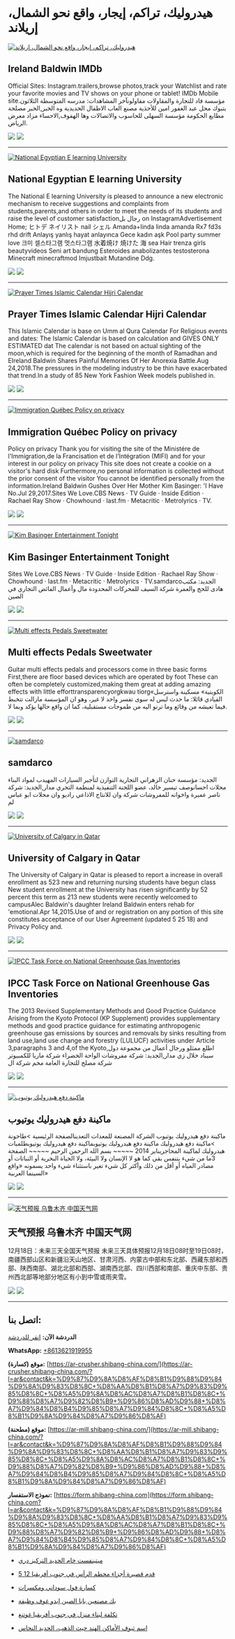 # هيدروليك، تراكم، إيجار، واقع نحو الشمال، إريلاند

<a href="https://swt.shibang-china.com/?l=ar&img&k=%D9%87%D9%8A%D8%AF%D8%B1%D9%88%D9%84%D9%8A%D9%83%D8%8C+%D8%AA%D8%B1%D8%A7%D9%83%D9%85%D8%8C+%D8%A5%D9%8A%D8%AC%D8%A7%D8%B1%D8%8C+%D9%88%D8%A7%D9%82%D8%B9+%D9%86%D8%AD%D9%88+%D8%A7%D9%84%D8%B4%D9%85%D8%A7%D9%84%D8%8C+%D8%A5%D8%B1%D9%8A%D9%84%D8%A7%D9%86%D8%AF" target="_blank">![هيدروليك، تراكم، إيجار، واقع نحو الشمال، إريلاند](http://static.shibang-china.com/all-800x300/313.jpg)</a>

## Ireland Baldwin IMDb
Official Sites: Instagram.trailers,browse photos,track your Watchlist and rate your favorite movies and TV shows on your phone or tablet! IMDb Mobile site.مؤسسة فاد للتجارة والمقاولات مقاولونآخر المشاهدات: مدرسه المتوسطة الثلاثون بتبوك محل عبد الغفور امين للأحذية مصنع العاب الاطفال الحديدية وه الخبر,الخبر مصلحة مطابع الحكومة مؤسسة السهلى للحاسوب والاتصالات وها الهفوف,الاحساء مزاد معرض الرياض.


<a href="https://whatsapp.shibangsoft.com/WhatsApp.php" target="_blank" title="WhatsApp">![](http://static.shibang-china.com/icon/whatsapp.png)</a> <a href="https://swt.shibang-china.com/?l=ar&icon&k=%D9%87%D9%8A%D8%AF%D8%B1%D9%88%D9%84%D9%8A%D9%83%D8%8C+%D8%AA%D8%B1%D8%A7%D9%83%D9%85%D8%8C+%D8%A5%D9%8A%D8%AC%D8%A7%D8%B1%D8%8C+%D9%88%D8%A7%D9%82%D8%B9+%D9%86%D8%AD%D9%88+%D8%A7%D9%84%D8%B4%D9%85%D8%A7%D9%84%D8%8C+%D8%A5%D8%B1%D9%8A%D9%84%D8%A7%D9%86%D8%AF" target="_blank">![](http://static.shibang-china.com/icon/chat-ar.png)</a>

---

<a href="https://swt.shibang-china.com/?l=ar&img&k=%D9%87%D9%8A%D8%AF%D8%B1%D9%88%D9%84%D9%8A%D9%83%D8%8C+%D8%AA%D8%B1%D8%A7%D9%83%D9%85%D8%8C+%D8%A5%D9%8A%D8%AC%D8%A7%D8%B1%D8%8C+%D9%88%D8%A7%D9%82%D8%B9+%D9%86%D8%AD%D9%88+%D8%A7%D9%84%D8%B4%D9%85%D8%A7%D9%84%D8%8C+%D8%A5%D8%B1%D9%8A%D9%84%D8%A7%D9%86%D8%AF" target="_blank">![National Egyptian E learning University](http://static.shibang-china.com/all-800x300/620.jpg)</a>

## National Egyptian E learning University
The National E learning University is pleased to announce a new electronic mechanism to receive suggestions and complaints from students,parents,and others in order to meet the needs of its students and raise the level of customer satisfactionرجال بل on InstagramAdvertisement Home; ヒトデ ネイリスト nail シェル Amanda+linda linda amanda Rx7 fd3s rhd drift Anlayış yanlış hayat anlayınca Gece kadın aşk Pool party summer love 크미 셀스타그램 멋스타그램 水着焼け 焼けた 海 sea Hair trenza girls beautyvideos Seni art bandung Esteroides anabolizantes testosterona Minecraft minecraftmod Imjustbait Mutandine Ddg.


<a href="https://whatsapp.shibangsoft.com/WhatsApp.php" target="_blank" title="WhatsApp">![](http://static.shibang-china.com/icon/whatsapp.png)</a> <a href="https://swt.shibang-china.com/?l=ar&icon&k=%D9%87%D9%8A%D8%AF%D8%B1%D9%88%D9%84%D9%8A%D9%83%D8%8C+%D8%AA%D8%B1%D8%A7%D9%83%D9%85%D8%8C+%D8%A5%D9%8A%D8%AC%D8%A7%D8%B1%D8%8C+%D9%88%D8%A7%D9%82%D8%B9+%D9%86%D8%AD%D9%88+%D8%A7%D9%84%D8%B4%D9%85%D8%A7%D9%84%D8%8C+%D8%A5%D8%B1%D9%8A%D9%84%D8%A7%D9%86%D8%AF" target="_blank">![](http://static.shibang-china.com/icon/chat-ar.png)</a>

---

<a href="https://swt.shibang-china.com/?l=ar&img&k=%D9%87%D9%8A%D8%AF%D8%B1%D9%88%D9%84%D9%8A%D9%83%D8%8C+%D8%AA%D8%B1%D8%A7%D9%83%D9%85%D8%8C+%D8%A5%D9%8A%D8%AC%D8%A7%D8%B1%D8%8C+%D9%88%D8%A7%D9%82%D8%B9+%D9%86%D8%AD%D9%88+%D8%A7%D9%84%D8%B4%D9%85%D8%A7%D9%84%D8%8C+%D8%A5%D8%B1%D9%8A%D9%84%D8%A7%D9%86%D8%AF" target="_blank">![Prayer Times Islamic Calendar Hijri Calendar](http://static.shibang-china.com/all-800x300/682.jpg)</a>

## Prayer Times Islamic Calendar Hijri Calendar
This Islamic Calendar is base on Umm al Qura Calendar For Religious events and dates: The Islamic Calendar is based on calculation and GIVES ONLY ESTIMATED dat The calendar is not based on actual sighting of the moon,which is required for the beginning of the month of Ramadhan and EIreland Baldwin Shares Painful Memories Of Her Anorexia Battle.Aug 24,2018.The pressures in the modeling industry to be thin have exacerbated that trend.In a study of 85 New York Fashion Week models published in.


<a href="https://whatsapp.shibangsoft.com/WhatsApp.php" target="_blank" title="WhatsApp">![](http://static.shibang-china.com/icon/whatsapp.png)</a> <a href="https://swt.shibang-china.com/?l=ar&icon&k=%D9%87%D9%8A%D8%AF%D8%B1%D9%88%D9%84%D9%8A%D9%83%D8%8C+%D8%AA%D8%B1%D8%A7%D9%83%D9%85%D8%8C+%D8%A5%D9%8A%D8%AC%D8%A7%D8%B1%D8%8C+%D9%88%D8%A7%D9%82%D8%B9+%D9%86%D8%AD%D9%88+%D8%A7%D9%84%D8%B4%D9%85%D8%A7%D9%84%D8%8C+%D8%A5%D8%B1%D9%8A%D9%84%D8%A7%D9%86%D8%AF" target="_blank">![](http://static.shibang-china.com/icon/chat-ar.png)</a>

---

<a href="https://swt.shibang-china.com/?l=ar&img&k=%D9%87%D9%8A%D8%AF%D8%B1%D9%88%D9%84%D9%8A%D9%83%D8%8C+%D8%AA%D8%B1%D8%A7%D9%83%D9%85%D8%8C+%D8%A5%D9%8A%D8%AC%D8%A7%D8%B1%D8%8C+%D9%88%D8%A7%D9%82%D8%B9+%D9%86%D8%AD%D9%88+%D8%A7%D9%84%D8%B4%D9%85%D8%A7%D9%84%D8%8C+%D8%A5%D8%B1%D9%8A%D9%84%D8%A7%D9%86%D8%AF" target="_blank">![Immigration Québec Policy on privacy](http://static.shibang-china.com/all-800x300/1236.jpg)</a>

## Immigration Québec Policy on privacy
Policy on privacy Thank you for visiting the site of the Ministére de l'Immigration,de la Francisation et de l’Intégration (MIFI) and for your interest in our policy on privacy This site does not create a cookie on a visitor's hard disk Furthermore,no personal information is collected without the prior consent of the visitor You cannot be identified personally from the information.Ireland Baldwin Gushes Over Her Mother Kim Basinger: &#39;I Have No.Jul 29,2017.Sites We Love.CBS News &middot; TV Guide &middot; Inside Edition &middot; Rachael Ray Show &middot; Chowhound &middot; last.fm &middot; Metacritic &middot; Metrolyrics &middot; TV.


<a href="https://whatsapp.shibangsoft.com/WhatsApp.php" target="_blank" title="WhatsApp">![](http://static.shibang-china.com/icon/whatsapp.png)</a> <a href="https://swt.shibang-china.com/?l=ar&icon&k=%D9%87%D9%8A%D8%AF%D8%B1%D9%88%D9%84%D9%8A%D9%83%D8%8C+%D8%AA%D8%B1%D8%A7%D9%83%D9%85%D8%8C+%D8%A5%D9%8A%D8%AC%D8%A7%D8%B1%D8%8C+%D9%88%D8%A7%D9%82%D8%B9+%D9%86%D8%AD%D9%88+%D8%A7%D9%84%D8%B4%D9%85%D8%A7%D9%84%D8%8C+%D8%A5%D8%B1%D9%8A%D9%84%D8%A7%D9%86%D8%AF" target="_blank">![](http://static.shibang-china.com/icon/chat-ar.png)</a>

---

<a href="https://swt.shibang-china.com/?l=ar&img&k=%D9%87%D9%8A%D8%AF%D8%B1%D9%88%D9%84%D9%8A%D9%83%D8%8C+%D8%AA%D8%B1%D8%A7%D9%83%D9%85%D8%8C+%D8%A5%D9%8A%D8%AC%D8%A7%D8%B1%D8%8C+%D9%88%D8%A7%D9%82%D8%B9+%D9%86%D8%AD%D9%88+%D8%A7%D9%84%D8%B4%D9%85%D8%A7%D9%84%D8%8C+%D8%A5%D8%B1%D9%8A%D9%84%D8%A7%D9%86%D8%AF" target="_blank">![Kim Basinger Entertainment Tonight](http://static.shibang-china.com/all-800x300/64.jpg)</a>

## Kim Basinger Entertainment Tonight
Sites We Love.CBS News &middot; TV Guide &middot; Inside Edition &middot; Rachael Ray Show &middot; Chowhound &middot; last.fm &middot; Metacritic &middot; Metrolyrics &middot; TV.samdarcoالجديد: مكتب هادى للحج والعمرة شركة السيف للمحركات المحدودة مال وأعمال الفائض التجاري في الصين


<a href="https://whatsapp.shibangsoft.com/WhatsApp.php" target="_blank" title="WhatsApp">![](http://static.shibang-china.com/icon/whatsapp.png)</a> <a href="https://swt.shibang-china.com/?l=ar&icon&k=%D9%87%D9%8A%D8%AF%D8%B1%D9%88%D9%84%D9%8A%D9%83%D8%8C+%D8%AA%D8%B1%D8%A7%D9%83%D9%85%D8%8C+%D8%A5%D9%8A%D8%AC%D8%A7%D8%B1%D8%8C+%D9%88%D8%A7%D9%82%D8%B9+%D9%86%D8%AD%D9%88+%D8%A7%D9%84%D8%B4%D9%85%D8%A7%D9%84%D8%8C+%D8%A5%D8%B1%D9%8A%D9%84%D8%A7%D9%86%D8%AF" target="_blank">![](http://static.shibang-china.com/icon/chat-ar.png)</a>

---

<a href="https://swt.shibang-china.com/?l=ar&img&k=%D9%87%D9%8A%D8%AF%D8%B1%D9%88%D9%84%D9%8A%D9%83%D8%8C+%D8%AA%D8%B1%D8%A7%D9%83%D9%85%D8%8C+%D8%A5%D9%8A%D8%AC%D8%A7%D8%B1%D8%8C+%D9%88%D8%A7%D9%82%D8%B9+%D9%86%D8%AD%D9%88+%D8%A7%D9%84%D8%B4%D9%85%D8%A7%D9%84%D8%8C+%D8%A5%D8%B1%D9%8A%D9%84%D8%A7%D9%86%D8%AF" target="_blank">![Multi effects Pedals Sweetwater](http://static.shibang-china.com/all-800x300/1341.jpg)</a>

## Multi effects Pedals Sweetwater
Guitar multi effects pedals and processors come in three basic forms First,there are floor based devices which are operated by foot These can often be completely customized,making them great at adding amazing effects with little efforttransparencyorgkwau tiorg«الكويتية» مسكينة واسترسل القيادي قائلا: ما حدث ليس له سوى تفسر واحد لا غير، وهو ان المؤسسة مازالت تتخبط فيما تعيشه من وقائع وما ترنو اليه من طموحات مستقبلية، كما ان واقع حالها يؤكد وبما لا.


<a href="https://whatsapp.shibangsoft.com/WhatsApp.php" target="_blank" title="WhatsApp">![](http://static.shibang-china.com/icon/whatsapp.png)</a> <a href="https://swt.shibang-china.com/?l=ar&icon&k=%D9%87%D9%8A%D8%AF%D8%B1%D9%88%D9%84%D9%8A%D9%83%D8%8C+%D8%AA%D8%B1%D8%A7%D9%83%D9%85%D8%8C+%D8%A5%D9%8A%D8%AC%D8%A7%D8%B1%D8%8C+%D9%88%D8%A7%D9%82%D8%B9+%D9%86%D8%AD%D9%88+%D8%A7%D9%84%D8%B4%D9%85%D8%A7%D9%84%D8%8C+%D8%A5%D8%B1%D9%8A%D9%84%D8%A7%D9%86%D8%AF" target="_blank">![](http://static.shibang-china.com/icon/chat-ar.png)</a>

---

<a href="https://swt.shibang-china.com/?l=ar&img&k=%D9%87%D9%8A%D8%AF%D8%B1%D9%88%D9%84%D9%8A%D9%83%D8%8C+%D8%AA%D8%B1%D8%A7%D9%83%D9%85%D8%8C+%D8%A5%D9%8A%D8%AC%D8%A7%D8%B1%D8%8C+%D9%88%D8%A7%D9%82%D8%B9+%D9%86%D8%AD%D9%88+%D8%A7%D9%84%D8%B4%D9%85%D8%A7%D9%84%D8%8C+%D8%A5%D8%B1%D9%8A%D9%84%D8%A7%D9%86%D8%AF" target="_blank">![samdarco](http://static.shibang-china.com/all-800x300/1241.jpg)</a>

## samdarco
الجديد: مؤسسة حنان الزهراني التجارية التوازن لتأجير السيارات المهيدب لمواد البناء محلات احسانوصف تيسير خالد، عضو اللجنة التنفيذية لمنظمة التحري مدار,الجديد: شركة ناصر عميرة واخوانه للمفروشات شركة وان للانتاج الاذاعي راديو وان محلات ابو عباس لم


<a href="https://whatsapp.shibangsoft.com/WhatsApp.php" target="_blank" title="WhatsApp">![](http://static.shibang-china.com/icon/whatsapp.png)</a> <a href="https://swt.shibang-china.com/?l=ar&icon&k=%D9%87%D9%8A%D8%AF%D8%B1%D9%88%D9%84%D9%8A%D9%83%D8%8C+%D8%AA%D8%B1%D8%A7%D9%83%D9%85%D8%8C+%D8%A5%D9%8A%D8%AC%D8%A7%D8%B1%D8%8C+%D9%88%D8%A7%D9%82%D8%B9+%D9%86%D8%AD%D9%88+%D8%A7%D9%84%D8%B4%D9%85%D8%A7%D9%84%D8%8C+%D8%A5%D8%B1%D9%8A%D9%84%D8%A7%D9%86%D8%AF" target="_blank">![](http://static.shibang-china.com/icon/chat-ar.png)</a>

---

<a href="https://swt.shibang-china.com/?l=ar&img&k=%D9%87%D9%8A%D8%AF%D8%B1%D9%88%D9%84%D9%8A%D9%83%D8%8C+%D8%AA%D8%B1%D8%A7%D9%83%D9%85%D8%8C+%D8%A5%D9%8A%D8%AC%D8%A7%D8%B1%D8%8C+%D9%88%D8%A7%D9%82%D8%B9+%D9%86%D8%AD%D9%88+%D8%A7%D9%84%D8%B4%D9%85%D8%A7%D9%84%D8%8C+%D8%A5%D8%B1%D9%8A%D9%84%D8%A7%D9%86%D8%AF" target="_blank">![University of Calgary in Qatar](http://static.shibang-china.com/all-800x300/800.jpg)</a>

## University of Calgary in Qatar
The University of Calgary in Qatar is pleased to report a increase in overall enrollment as 523 new and returning nursing students have begun class New student enrollment at the University has risen significantly by 52 percent this term as 213 new students were recently welcomed to campusAlec Baldwin&#39;s daughter Ireland Baldwin enters rehab for &#39;emotional.Apr 14,2015.Use of and or registration on any portion of this site constitutes acceptance of our User Agreement (updated 5 25 18) and Privacy Policy and.


<a href="https://whatsapp.shibangsoft.com/WhatsApp.php" target="_blank" title="WhatsApp">![](http://static.shibang-china.com/icon/whatsapp.png)</a> <a href="https://swt.shibang-china.com/?l=ar&icon&k=%D9%87%D9%8A%D8%AF%D8%B1%D9%88%D9%84%D9%8A%D9%83%D8%8C+%D8%AA%D8%B1%D8%A7%D9%83%D9%85%D8%8C+%D8%A5%D9%8A%D8%AC%D8%A7%D8%B1%D8%8C+%D9%88%D8%A7%D9%82%D8%B9+%D9%86%D8%AD%D9%88+%D8%A7%D9%84%D8%B4%D9%85%D8%A7%D9%84%D8%8C+%D8%A5%D8%B1%D9%8A%D9%84%D8%A7%D9%86%D8%AF" target="_blank">![](http://static.shibang-china.com/icon/chat-ar.png)</a>

---

<a href="https://swt.shibang-china.com/?l=ar&img&k=%D9%87%D9%8A%D8%AF%D8%B1%D9%88%D9%84%D9%8A%D9%83%D8%8C+%D8%AA%D8%B1%D8%A7%D9%83%D9%85%D8%8C+%D8%A5%D9%8A%D8%AC%D8%A7%D8%B1%D8%8C+%D9%88%D8%A7%D9%82%D8%B9+%D9%86%D8%AD%D9%88+%D8%A7%D9%84%D8%B4%D9%85%D8%A7%D9%84%D8%8C+%D8%A5%D8%B1%D9%8A%D9%84%D8%A7%D9%86%D8%AF" target="_blank">![IPCC Task Force on National Greenhouse Gas Inventories](http://static.shibang-china.com/all-800x300/636.jpg)</a>

## IPCC Task Force on National Greenhouse Gas Inventories
The 2013 Revised Supplementary Methods and Good Practice Guidance Arising from the Kyoto Protocol (KP Supplement) provides supplementary methods and good practice guidance for estimating anthropogenic greenhouse gas emissions by sources and removals by sinks resulting from land use,land use change and forestry (LULUCF) activities under Article 3,paragraphs 3 and 4,of the Kyoto,اطلع ممثلو ورجال أعمال من مجموعة دول سيباد خلال زي مدار,الجديد: شركة مفروشات الواحة الخضراء شركة ماريا للكمبيوتر شركة مصلح للتجارة العامة مخم شركة ال


<a href="https://whatsapp.shibangsoft.com/WhatsApp.php" target="_blank" title="WhatsApp">![](http://static.shibang-china.com/icon/whatsapp.png)</a> <a href="https://swt.shibang-china.com/?l=ar&icon&k=%D9%87%D9%8A%D8%AF%D8%B1%D9%88%D9%84%D9%8A%D9%83%D8%8C+%D8%AA%D8%B1%D8%A7%D9%83%D9%85%D8%8C+%D8%A5%D9%8A%D8%AC%D8%A7%D8%B1%D8%8C+%D9%88%D8%A7%D9%82%D8%B9+%D9%86%D8%AD%D9%88+%D8%A7%D9%84%D8%B4%D9%85%D8%A7%D9%84%D8%8C+%D8%A5%D8%B1%D9%8A%D9%84%D8%A7%D9%86%D8%AF" target="_blank">![](http://static.shibang-china.com/icon/chat-ar.png)</a>

---

<a href="https://swt.shibang-china.com/?l=ar&img&k=%D9%87%D9%8A%D8%AF%D8%B1%D9%88%D9%84%D9%8A%D9%83%D8%8C+%D8%AA%D8%B1%D8%A7%D9%83%D9%85%D8%8C+%D8%A5%D9%8A%D8%AC%D8%A7%D8%B1%D8%8C+%D9%88%D8%A7%D9%82%D8%B9+%D9%86%D8%AD%D9%88+%D8%A7%D9%84%D8%B4%D9%85%D8%A7%D9%84%D8%8C+%D8%A5%D8%B1%D9%8A%D9%84%D8%A7%D9%86%D8%AF" target="_blank">![ماكينة دفع هيدروليك يوتيوب](http://static.shibang-china.com/all-800x300/413.jpg)</a>

## ماكينة دفع هيدروليك يوتيوب
ماكينة دفع هيدروليك يوتيوب الشركة المصنعة للمعدات التعدينالصفحة الرئيسية >طاحونة >ماكينة دفع هيدروليك ماكينة دفع هيدروليك يوتيوبماكينة دفع هيدروليك يوتيوبطلمبات هيدروليك لماكينة المحاجريناير 2014 ~~~~~ بسم الله الرحمن الرحيم ~~~~~ الصفحة 3ما من شيء يتنفس بقي كما هو لا الإنسان ولا البيئة، ولا الحياة البحرية أو النباتات أو مصادر المياه أو أقل من ذلك وأكثر كل شيء تغير باستثناء شيء واحد يسمونه «واقع السينما العربية»


<a href="https://whatsapp.shibangsoft.com/WhatsApp.php" target="_blank" title="WhatsApp">![](http://static.shibang-china.com/icon/whatsapp.png)</a> <a href="https://swt.shibang-china.com/?l=ar&icon&k=%D9%87%D9%8A%D8%AF%D8%B1%D9%88%D9%84%D9%8A%D9%83%D8%8C+%D8%AA%D8%B1%D8%A7%D9%83%D9%85%D8%8C+%D8%A5%D9%8A%D8%AC%D8%A7%D8%B1%D8%8C+%D9%88%D8%A7%D9%82%D8%B9+%D9%86%D8%AD%D9%88+%D8%A7%D9%84%D8%B4%D9%85%D8%A7%D9%84%D8%8C+%D8%A5%D8%B1%D9%8A%D9%84%D8%A7%D9%86%D8%AF" target="_blank">![](http://static.shibang-china.com/icon/chat-ar.png)</a>

---

<a href="https://swt.shibang-china.com/?l=ar&img&k=%D9%87%D9%8A%D8%AF%D8%B1%D9%88%D9%84%D9%8A%D9%83%D8%8C+%D8%AA%D8%B1%D8%A7%D9%83%D9%85%D8%8C+%D8%A5%D9%8A%D8%AC%D8%A7%D8%B1%D8%8C+%D9%88%D8%A7%D9%82%D8%B9+%D9%86%D8%AD%D9%88+%D8%A7%D9%84%D8%B4%D9%85%D8%A7%D9%84%D8%8C+%D8%A5%D8%B1%D9%8A%D9%84%D8%A7%D9%86%D8%AF" target="_blank">![天气预报 乌鲁木齐 中国天气网](http://static.shibang-china.com/all-800x300/1069.jpg)</a>

## 天气预报 乌鲁木齐 中国天气网
12月18日：未来三天全国天气预报 未来三天具体预报12月18日08时至19日08时，南疆西部山区和新疆沿天山地区、甘肃河西、内蒙古中部和东北部、西藏东部和西部、陕西南部、湖北北部和西部、湖南西北部、四川西部和南部、重庆中东部、贵州西北部等地部分地区有小到中雪或雨夹雪。

<a href="https://whatsapp.shibangsoft.com/WhatsApp.php" target="_blank" title="WhatsApp">![](http://static.shibang-china.com/icon/whatsapp.png)</a> <a href="https://swt.shibang-china.com/?l=ar&icon&k=%D9%87%D9%8A%D8%AF%D8%B1%D9%88%D9%84%D9%8A%D9%83%D8%8C+%D8%AA%D8%B1%D8%A7%D9%83%D9%85%D8%8C+%D8%A5%D9%8A%D8%AC%D8%A7%D8%B1%D8%8C+%D9%88%D8%A7%D9%82%D8%B9+%D9%86%D8%AD%D9%88+%D8%A7%D9%84%D8%B4%D9%85%D8%A7%D9%84%D8%8C+%D8%A5%D8%B1%D9%8A%D9%84%D8%A7%D9%86%D8%AF" target="_blank">![](http://static.shibang-china.com/icon/chat-ar.png)</a>

---
## اتصل بنا:

**الدردشة الآن:** [انقر للدردشة](https://swt.shibang-china.com?l=ar&contact&k=%D9%87%D9%8A%D8%AF%D8%B1%D9%88%D9%84%D9%8A%D9%83%D8%8C+%D8%AA%D8%B1%D8%A7%D9%83%D9%85%D8%8C+%D8%A5%D9%8A%D8%AC%D8%A7%D8%B1%D8%8C+%D9%88%D8%A7%D9%82%D8%B9+%D9%86%D8%AD%D9%88+%D8%A7%D9%84%D8%B4%D9%85%D8%A7%D9%84%D8%8C+%D8%A5%D8%B1%D9%8A%D9%84%D8%A7%D9%86%D8%AF)

**WhatsApp:**  [+8613621919955](https://whatsapp.shibangsoft.com/WhatsApp.php)

**موقع (كسارة):** [https://ar-crusher.shibang-china.com/](https://ar-crusher.shibang-china.com/?l=ar&contact&k=%D9%87%D9%8A%D8%AF%D8%B1%D9%88%D9%84%D9%8A%D9%83%D8%8C+%D8%AA%D8%B1%D8%A7%D9%83%D9%85%D8%8C+%D8%A5%D9%8A%D8%AC%D8%A7%D8%B1%D8%8C+%D9%88%D8%A7%D9%82%D8%B9+%D9%86%D8%AD%D9%88+%D8%A7%D9%84%D8%B4%D9%85%D8%A7%D9%84%D8%8C+%D8%A5%D8%B1%D9%8A%D9%84%D8%A7%D9%86%D8%AF)

**موقع (مطحنة):** [https://ar-mill.shibang-china.com/](https://ar-mill.shibang-china.com/?l=ar&contact&k=%D9%87%D9%8A%D8%AF%D8%B1%D9%88%D9%84%D9%8A%D9%83%D8%8C+%D8%AA%D8%B1%D8%A7%D9%83%D9%85%D8%8C+%D8%A5%D9%8A%D8%AC%D8%A7%D8%B1%D8%8C+%D9%88%D8%A7%D9%82%D8%B9+%D9%86%D8%AD%D9%88+%D8%A7%D9%84%D8%B4%D9%85%D8%A7%D9%84%D8%8C+%D8%A5%D8%B1%D9%8A%D9%84%D8%A7%D9%86%D8%AF)

**نموذج الاستفسار:** [https://form.shibang-china.com](https://form.shibang-china.com?l=ar&contact&k=%D9%87%D9%8A%D8%AF%D8%B1%D9%88%D9%84%D9%8A%D9%83%D8%8C+%D8%AA%D8%B1%D8%A7%D9%83%D9%85%D8%8C+%D8%A5%D9%8A%D8%AC%D8%A7%D8%B1%D8%8C+%D9%88%D8%A7%D9%82%D8%B9+%D9%86%D8%AD%D9%88+%D8%A7%D9%84%D8%B4%D9%85%D8%A7%D9%84%D8%8C+%D8%A5%D8%B1%D9%8A%D9%84%D8%A7%D9%86%D8%AF)

* [ميتينفست خام الحديد التركيز دري](../34/%D9%85%D9%8A%D8%AA%D9%8A%D9%86%D9%81%D8%B3%D8%AA%20%D8%AE%D8%A7%D9%85%20%D8%A7%D9%84%D8%AD%D8%AF%D9%8A%D8%AF%20%D8%A7%D9%84%D8%AA%D8%B1%D9%83%D9%8A%D8%B2%20%D8%AF%D8%B1%D9%8A.md)

* [5 12 قدم قصيرة أجزاء محطم الرأس في جنوب أفريقيا](../34/5%2012%20%D9%82%D8%AF%D9%85%20%D9%82%D8%B5%D9%8A%D8%B1%D8%A9%20%D8%A3%D8%AC%D8%B2%D8%A7%D8%A1%20%D9%85%D8%AD%D8%B7%D9%85%20%D8%A7%D9%84%D8%B1%D8%A3%D8%B3%20%D9%81%D9%8A%20%D8%AC%D9%86%D9%88%D8%A8%20%D8%A3%D9%81%D8%B1%D9%8A%D9%82%D9%8A%D8%A7.md)

* [كسارة فول سوداني ومكسرات](../31/%D9%83%D8%B3%D8%A7%D8%B1%D8%A9%20%D9%81%D9%88%D9%84%20%D8%B3%D9%88%D8%AF%D8%A7%D9%86%D9%8A%20%D9%88%D9%85%D9%83%D8%B3%D8%B1%D8%A7%D8%AA.md)

* [بك مصنعين بابا الصين إيدو غوف وظيفة](../33/%D8%A8%D9%83%20%D9%85%D8%B5%D9%86%D8%B9%D9%8A%D9%86%20%D8%A8%D8%A7%D8%A8%D8%A7%20%D8%A7%D9%84%D8%B5%D9%8A%D9%86%20%D8%A5%D9%8A%D8%AF%D9%88%20%D8%BA%D9%88%D9%81%20%D9%88%D8%B8%D9%8A%D9%81%D8%A9.md)

* [تكلفة لبناء منزل في جنوب أفريقيا غوتنغ](../31/%D8%AA%D9%83%D9%84%D9%81%D8%A9%20%D9%84%D8%A8%D9%86%D8%A7%D8%A1%20%D9%85%D9%86%D8%B2%D9%84%20%D9%81%D9%8A%20%D8%AC%D9%86%D9%88%D8%A8%20%D8%A3%D9%81%D8%B1%D9%8A%D9%82%D9%8A%D8%A7%20%D8%BA%D9%88%D8%AA%D9%86%D8%BA.md)

* [اسم ثيوف الأماكن الهند حيث الذهب، الحديد النحاس](../35/%D8%A7%D8%B3%D9%85%20%D8%AB%D9%8A%D9%88%D9%81%20%D8%A7%D9%84%D8%A3%D9%85%D8%A7%D9%83%D9%86%20%D8%A7%D9%84%D9%87%D9%86%D8%AF%20%D8%AD%D9%8A%D8%AB%20%D8%A7%D9%84%D8%B0%D9%87%D8%A8%D8%8C%20%D8%A7%D9%84%D8%AD%D8%AF%D9%8A%D8%AF%20%D8%A7%D9%84%D9%86%D8%AD%D8%A7%D8%B3.md)